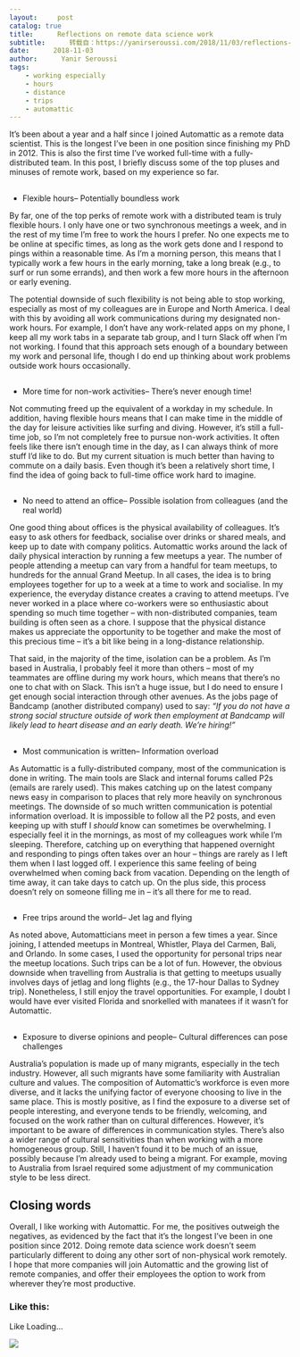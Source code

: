 ```yaml
---
layout:     post
catalog: true
title:      Reflections on remote data science work
subtitle:      转载自：https://yanirseroussi.com/2018/11/03/reflections-on-remote-data-science-work/
date:      2018-11-03
author:      Yanir Seroussi
tags:
    - working especially
    - hours
    - distance
    - trips
    - automattic
---
```


It’s been about a year and a half since I joined Automattic as a remote data scientist. This is the longest I’ve been in one position since finishing my PhD in 2012. This is also the first time I’ve worked full-time with a fully-distributed team. In this post, I briefly discuss some of the top pluses and minuses of remote work, based on my experience so far.

## 
+ Flexible hours– Potentially boundless work


By far, one of the top perks of remote work with a distributed team is truly flexible hours. I only have one or two synchronous meetings a week, and in the rest of my time I’m free to work the hours I prefer. No one expects me to be online at specific times, as long as the work gets done and I respond to pings within a reasonable time. As I’m a morning person, this means that I typically work a few hours in the early morning, take a long break (e.g., to surf or run some errands), and then work a few more hours in the afternoon or early evening.

The potential downside of such flexibility is not being able to stop working, especially as most of my colleagues are in Europe and North America. I deal with this by avoiding all work communications during my designated non-work hours. For example, I don’t have any work-related apps on my phone, I keep all my work tabs in a separate tab group, and I turn Slack off when I’m not working. I found that this approach sets enough of a boundary between my work and personal life, though I do end up thinking about work problems outside work hours occasionally.


## 
+ More time for non-work activities– There’s never enough time!


Not commuting freed up the equivalent of a workday in my schedule. In addition, having flexible hours means that I can make time in the middle of the day for leisure activities like surfing and diving. However, it’s still a full-time job, so I’m not completely free to pursue non-work activities. It often feels like there isn’t enough time in the day, as I can always think of more stuff I’d like to do. But my current situation is much better than having to commute on a daily basis. Even though it’s been a relatively short time, I find the idea of going back to full-time office work hard to imagine.


## 
+ No need to attend an office– Possible isolation from colleagues (and the real world)

One good thing about offices is the physical availability of colleagues. It’s easy to ask others for feedback, socialise over drinks or shared meals, and keep up to date with company politics. Automattic works around the lack of daily physical interaction by running a few meetups a year. The number of people attending a meetup can vary from a handful for team meetups, to hundreds for the annual Grand Meetup. In all cases, the idea is to bring employees together for up to a week at a time to work and socialise. In my experience, the everyday distance creates a craving to attend meetups. I’ve never worked in a place where co-workers were so enthusiastic about spending so much time together – with non-distributed companies, team building is often seen as a chore. I suppose that the physical distance makes us appreciate the opportunity to be together and make the most of this precious time – it’s a bit like being in a long-distance relationship.

That said, in the majority of the time, isolation can be a problem. As I’m based in Australia, I probably feel it more than others – most of my teammates are offline during my work hours, which means that there’s no one to chat with on Slack. This isn’t a huge issue, but I do need to ensure I get enough social interaction through other avenues. As the jobs page of Bandcamp (another distributed company) used to say: *“If you do not have a strong social structure outside of work then employment at Bandcamp will likely lead to heart disease and an early death. We’re hiring!”*


## 
+ Most communication is written– Information overload


As Automattic is a fully-distributed company, most of the communication is done in writing. The main tools are Slack and internal forums called P2s (emails are rarely used). This makes catching up on the latest company news easy in comparison to places that rely more heavily on synchronous meetings. The downside of so much written communication is potential information overload. It is impossible to follow all the P2 posts, and even keeping up with stuff I *should* know can sometimes be overwhelming. I especially feel it in the mornings, as most of my colleagues work while I’m sleeping. Therefore, catching up on everything that happened overnight and responding to pings often takes over an hour – things are rarely as I left them when I last logged off. I experience this same feeling of being overwhelmed when coming back from vacation. Depending on the length of time away, it can take days to catch up. On the plus side, this process doesn’t rely on someone filling me in – it’s all there for me to read.


## 
+ Free trips around the world– Jet lag and flying


As noted above, Automatticians meet in person a few times a year. Since joining, I attended meetups in Montreal, Whistler, Playa del Carmen, Bali, and Orlando. In some cases, I used the opportunity for personal trips near the meetup locations. Such trips can be a lot of fun. However, the obvious downside when travelling from Australia is that getting to meetups usually involves days of jetlag and long flights (e.g., the 17-hour Dallas to Sydney trip). Nonetheless, I still enjoy the travel opportunities. For example, I doubt I would have ever visited Florida and snorkelled with manatees if it wasn’t for Automattic.


## 
+ Exposure to diverse opinions and people– Cultural differences can pose challenges


Australia’s population is made up of many migrants, especially in the tech industry. However, all such migrants have some familiarity with Australian culture and values. The composition of Automattic’s workforce is even more diverse, and it lacks the unifying factor of everyone choosing to live in the same place. This is mostly positive, as I find the exposure to a diverse set of people interesting, and everyone tends to be friendly, welcoming, and focused on the work rather than on cultural differences. However, it’s important to be aware of differences in communication styles. There’s also a wider range of cultural sensitivities than when working with a more homogeneous group. Still, I haven’t found it to be much of an issue, possibly because I’m already used to being a migrant. For example, moving to Australia from Israel required some adjustment of my communication style to be less direct.


## Closing words

Overall, I like working with Automattic. For me, the positives outweigh the negatives, as evidenced by the fact that it’s the longest I’ve been in one position since 2012. Doing remote data science work doesn’t seem particularly different to doing any other sort of non-physical work remotely. I hope that more companies will join Automattic and the growing list of remote companies, and offer their employees the option to work from wherever they’re most productive.

### Like this:

Like Loading...



![](https://pixel.wp.com/b.gif?v=noscript)

